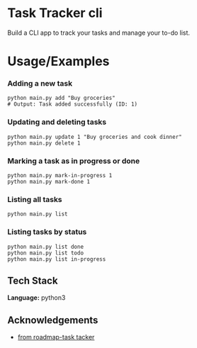 
# Task Tracker cli 
Build a CLI app to track your tasks and manage your to-do list.



# Usage/Examples

### Adding a new task

```shell
python main.py add "Buy groceries"
# Output: Task added successfully (ID: 1)
```
### Updating and deleting tasks
```
python main.py update 1 "Buy groceries and cook dinner"
python main.py delete 1
```

### Marking a task as in progress or done
```
python main.py mark-in-progress 1
python main.py mark-done 1
```
### Listing all tasks
```
python main.py list
```
### Listing tasks by status
```
python main.py list done
python main.py list todo
python main.py list in-progress
```


## Tech Stack

**Language:** python3



## Acknowledgements

 - [from roadmap-task tacker](https://roadmap.sh/projects/task-tracker)


